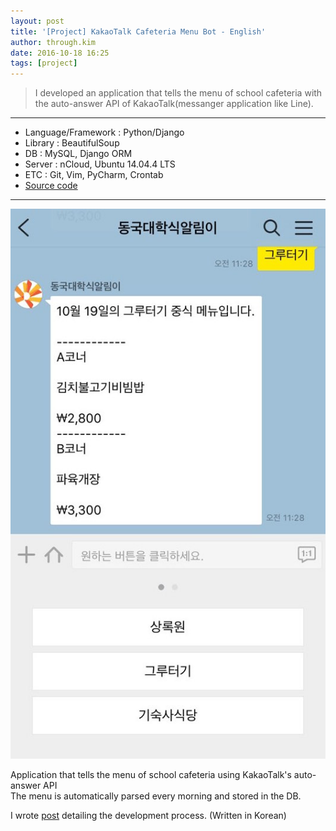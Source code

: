 ```yaml
---
layout: post
title: '[Project] KakaoTalk Cafeteria Menu Bot - English'
author: through.kim
date: 2016-10-18 16:25
tags: [project]
---
```


>I developed an application that tells the menu of school cafeteria with the auto-answer API of KakaoTalk(messanger application like Line).

---

* Language/Framework : Python/Django
* Library : BeautifulSoup
* DB : MySQL, Django ORM
* Server : nCloud, Ubuntu 14.04.4 LTS
* ETC : Git, Vim, PyCharm, Crontab
* [Source code](https://github.com/ThroughKim/kakaohaksik)

---

![bot main](/assets/images/kakao_main.jpeg)

Application that tells the menu of school cafeteria using KakaoTalk's auto-answer API  
The menu is automatically parsed every morning and stored in the DB.  

I wrote [post](http://throughkim.github.io/2016/07/11/kakao-haksik/) detailing the development process. (Written in Korean)